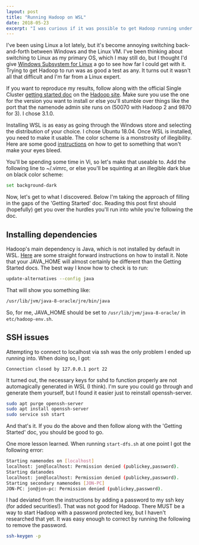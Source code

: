 ```yaml
---
layout: post
title: "Running Hadoop on WSL"
date: 2018-05-23
excerpt: "I was curious if it was possible to get Hadoop running under Windows Subsystem for Linux. It is."
---
```


I've been using Linux a lot lately, but it's become annoying switching back-and-forth between Windows and the Linux VM. I've been thinking about switching to Linux as my primary OS, which I may still do, but I thought I'd give [Windows Subsystem for Linux](https://docs.microsoft.com/en-us/windows/wsl/about) a go to see how far I could get with it. Trying to get Hadoop to run was as good a test as any. It turns out it wasn't all that difficult and I'm far from a Linux expert.

If you want to reproduce my results, follow along with the official Single Cluster [getting started doc](https://hadoop.apache.org/docs/r3.1.0/hadoop-project-dist/hadoop-common/SingleCluster.html) on the [Hadoop site](https://hadoop/apache.org). Make sure you use the one for the version you want to install or else you'll stumble over things like the port that the namenode admin site runs on (50070 with Hadoop 2 and 9870 for 3). I chose 3.1.0.

Installing WSL is as easy as going through the Windows store and selecting the distribution of your choice. I chose Ubuntu 18.04. Once WSL is installed, you need to make it usable. The color scheme is a monstrosity of illegibility. Here are some good [instructions](https://medium.com/@iraklis/fixing-dark-blue-colors-on-windows-10-ubuntu-bash-c6b009f8b97c) on how to get to something that won't make your eyes bleed.

You'll be spending some time in Vi, so let's make that useable to. Add the following line to ~/.vimrc, or else you'll be squinting at an illegible dark blue on black color scheme:

```bash
set background-dark
```

Now, let's get to what I discovered. Below I'm taking the approach of filling in the gaps of the 'Getting Started' doc. Reading this post first should (hopefully) get you over the hurdles you'll run into while you're following the doc. 

## Installing dependencies

Hadoop's main dependency is Java, which is not installed by default in WSL. [Here](https://www.digitalocean.com/community/tutorials/how-to-install-java-with-apt-get-on-ubuntu-16-04) are some straight forward instructions on how to install it. Note that your JAVA_HOME will almost certainly be different than the Getting Started docs. The best way I know how to check is to run:

```bash
update-alternatives --config java
```

That will show you something like:

```bash
/usr/lib/jvm/java-8-oracle/jre/bin/java
```

So, for me, JAVA_HOME should be set to `/usr/lib/jvm/java-8-oracle/` in `etc/hadoop-env.sh`.

## SSH issues

Attempting to connect to localhost via ssh was the only problem I ended up running into. When doing so, I got:

```
Connection closed by 127.0.0.1 port 22
```

It turned out, the necessary keys for sshd to function properly are not automagically generated in WSL (I think). I'm sure you could go through and generate them yourself, but I found it easier just to reinstall  openssh-server. 

```bash
sudo apt purge openssh-server
sudo apt install openssh-server
sudo service ssh start
```

And that's it. If you do the above and then follow along with the 'Getting Started' doc, you should be good to go. 

One more lesson learned.  When running `start-dfs.sh` at one point I got the following error:

```bash
Starting namenodes on [localhost]
localhost: jon@localhost: Permission denied (publickey,password).
Starting datanodes
localhost: jon@localhost: Permission denied (publickey,password).
Starting secondary namenodes [JON-PC]
JON-PC: jon@jon-pc: Permission denied (publickey,password).
```

I had deviated from the instructions by adding a password to my ssh key (for added securities!). That was not good for Hadoop. There MUST be a way to start Hadoop with a password protected key, but I haven't researched that yet. It was easy enough to correct by running the following to remove the password.

```bash
ssh-keygen -p
```